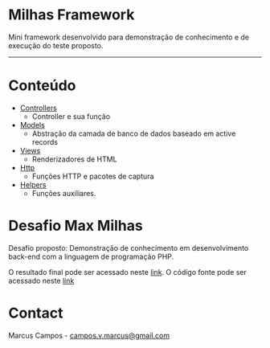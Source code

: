 # Milhas Framework

Mini framework desenvolvido para demonstração de conhecimento e de execução do teste proposto.


---
# Conteúdo

- [Controllers](https://github.com/marcus-campos/milhas/blob/master/documentation/controllers/README.md)
    - Controller e sua função
- [Models](https://github.com/marcus-campos/milhas/blob/master/documentation/models/README.md)
    - Abstração da camada de banco de dados baseado em active records
- [Views](https://github.com/marcus-campos/milhas/blob/master/documentation/views/README.md)
    - Renderizadores de HTML
- [Http](https://github.com/marcus-campos/milhas/blob/master/documentation/http/README.md)
    - Funções HTTP e pacotes de captura
- [Helpers](https://github.com/marcus-campos/milhas/blob/master/documentation/helpers/README.md)
    - Funções auxiliares.
    
# Desafio Max Milhas


Desafio proposto: Demonstração de conhecimento em desenvolvimento back-end com a linguagem de programação PHP.

O resultado final pode ser acessado neste [link](http://maxmilhas.devyzi.com).
O código fonte pode ser acessado neste [link](https://github.com/marcus-campos/max-milhas-challenge)

# Contact

Marcus Campos - campos.v.marcus@gmail.com
